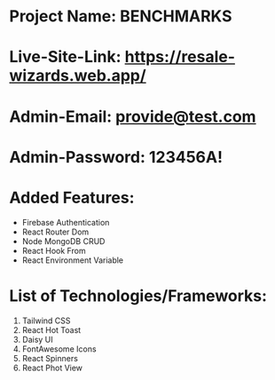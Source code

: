 # Project Name: BENCHMARKS

# Live-Site-Link: https://resale-wizards.web.app/

# Admin-Email: provide@test.com

# Admin-Password: 123456A!

# Added Features:

- Firebase Authentication
- React Router Dom
- Node MongoDB CRUD
- React Hook From
- React Environment Variable

# List of Technologies/Frameworks:

1. Tailwind CSS
2. React Hot Toast
3. Daisy UI
4. FontAwesome Icons
5. React Spinners
6. React Phot View
